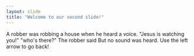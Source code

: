 ```yaml
---
layout: slide
title: "Welcome to our second slide!"
---
```

A robber was robbing a house when he heard a voice. "Jesus is watching you!" "who's there?" The robber said But no sound was heard.
Use the left arrow to go back!
